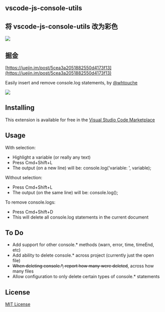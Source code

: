 ## vscode-js-console-utils

## 将 vscode-js-console-utils 改为彩色
![](https://user-gold-cdn.xitu.io/2019/5/26/16af354bd6907bcc?imageView2/0/w/1280/h/960/format/webp/ignore-error/1)

## 掘金
[https://juejin.im/post/5cea3a2051882550d4173f13](https://juejin.im/post/5cea3a2051882550d4173f13)


Easily insert and remove console.log statements, by [@whtouche](https://twitter.com/whtouche)

![](https://i.imgur.com/0tiesd2.gif)

## Installing

This extension is available for free in the [Visual Studio Code Marketplace](https://marketplace.visualstudio.com/items?itemName=whtouche.vscode-js-console-utils)

## Usage

With selection:
* Highlight a variable (or really any text)
* Press Cmd+Shift+L
* The output (on a new line) will be: console.log('variable: ', variable);

Without selection:
* Press Cmd+Shift+L
* The output (on the same line) will be: console.log();

To remove console.logs:
* Press Cmd+Shift+D
* This will delete all console.log statements in the current document

## To Do
* Add support for other console.* methods (warn, error, time, timeEnd, etc)
* Add ability to delete console.* across project (currently just the open file)
* ~~When deleting console.*, report how many were deleted~~, across how many files
* Allow configuration to only delete certain types of console.* statements

## License
[MIT License](LICENSE)
